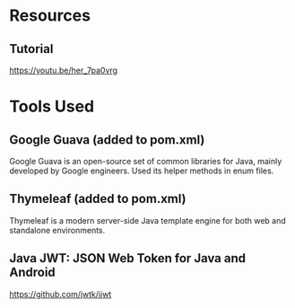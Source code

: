 # Resources
## Tutorial 
https://youtu.be/her_7pa0vrg

# Tools Used
## Google Guava (added to pom.xml)
Google Guava is an open-source set of common libraries for Java, mainly developed by Google engineers. Used its helper methods in enum files.

## Thymeleaf (added to pom.xml)
Thymeleaf is a modern server-side Java template engine for both web and standalone environments.

## Java JWT: JSON Web Token for Java and Android
https://github.com/jwtk/jjwt

